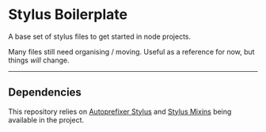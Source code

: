 # Stylus Boilerplate

A base set of stylus files to get started in node projects.

Many files still need organising / moving. Useful as a reference for now, but things *will* change.

---

## Dependencies

This repository relies on [Autoprefixer Stylus](https://github.com/jenius/autoprefixer-stylus/) and [Stylus Mixins](https://github.com/jackbrewer/stylus-mixins) being available in the project.
